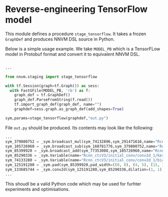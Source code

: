 Reverse-engineering TensorFlow model
====================================

This module defines a procedure `stage_tensorflow`.  It takes a
frozen `GraphDef` and produces NNVM DSL source in Python.

Below is a simple usage example. We take `MODEL_PB` which is a TensorFLow model
in Protobuf format and convert it to equivalent NNVM DSL.

```Python

...

from nnvm.staging import stage_tensorflow

with tf.Session(graph=tf.Graph()) as sess:
  with FastGFile(MODEL_PB, 'rb') as f:
    graph_def = tf.GraphDef()
    graph_def.ParseFromString(f.read())
    tf.import_graph_def(graph_def, name="")
    graphdef=sess.graph.as_graph_def(add_shapes=True)

sym,params=stage_tensorflow(graphdef,"out.py")
```

File `out.py` should be produced. Its contents may look like the following:


```Python
...
sym_379800752 = _sym.broadcast_mul(sym_74132896,sym_291471616,name="Rcnn_ctcV3/static_batch_normalization_1/batchnorm/mul_2")
sym_105726960 = _sym.broadcast_sub(sym_160781776,sym_379800752,name="Rcnn_ctcV3/static_batch_normalization_1/batchnorm/sub")
sym_85399920 = _sym.broadcast_add(sym_77353008,sym_105726960,name="Rcnn_ctcV3/static_batch_normalization_1/batchnorm/add_1")
sym_85290336 = _sym.Variable(name="Rcnn_ctcV3/initial_conv/conv2d_1/kernel",shape=(11, 31, 1, 32))
sym_74133280 = _sym.Variable(name="Rcnn_ctcV3/initial_conv/conv2d_1/bias",shape=(32,))
sym_125191280 = _sym.pad(sym_85399920,pad_width=((0, 0), (4, 5), (15, 15), (0, 0)))
sym_133685744 = _sym.conv2d(sym_125191280,sym_85290336,dilation=(1, 1),layout="NHWC",strides=(2, 2),padding=[0, 0],kernel_size=(11, 31),channels=32,kernel_layout="HWIO",name="Rcnn_ctcV3/initial_conv/conv2d_1/convolution",use_bias=False)
...
```

This shoudl be a valid Python code which may be used for furhter experiments and optimisations.
